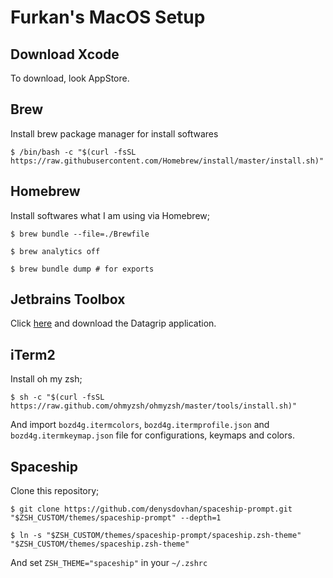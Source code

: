 # Furkan's MacOS Setup

## Download Xcode

To download, look AppStore.

## Brew

Install brew package manager for install softwares

```shell
$ /bin/bash -c "$(curl -fsSL https://raw.githubusercontent.com/Homebrew/install/master/install.sh)"
```

## Homebrew

Install softwares what I am using via Homebrew;

```shell
$ brew bundle --file=./Brewfile

$ brew analytics off

$ brew bundle dump # for exports
```

## Jetbrains Toolbox

Click [here](https://www.jetbrains.com/toolbox-app/download/download-thanks.html) and download the Datagrip application.

## iTerm2

Install oh my zsh;
```shell
$ sh -c "$(curl -fsSL https://raw.github.com/ohmyzsh/ohmyzsh/master/tools/install.sh)"
```

And import `bozd4g.itermcolors`, `bozd4g.itermprofile.json` and `bozd4g.itermkeymap.json` file for configurations, keymaps and colors.

## Spaceship

Clone this repository;

```shell
$ git clone https://github.com/denysdovhan/spaceship-prompt.git "$ZSH_CUSTOM/themes/spaceship-prompt" --depth=1

$ ln -s "$ZSH_CUSTOM/themes/spaceship-prompt/spaceship.zsh-theme" "$ZSH_CUSTOM/themes/spaceship.zsh-theme"
```

And set `ZSH_THEME="spaceship"` in your `~/.zshrc`